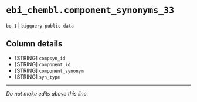 # `ebi_chembl.component_synonyms_33`
`bq-1` | `bigquery-public-data`

## Column details
* [STRING]    `compsyn_id`
* [STRING]    `component_id`
* [STRING]    `component_synonym`
* [STRING]    `syn_type`

-------------------------------------------------------------------------------
*Do not make edits above this line.*
